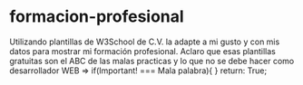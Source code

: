 # formacion-profesional
Utilizando plantillas de W3School de C.V. la adapte a mi gusto y con mis datos para mostrar mi formación profesional. 
Aclaro que esas plantillas gratuitas son el ABC de las malas practicas y lo que no se debe hacer como desarrollador WEB
=> 
if(Important! === Mala palabra){
    }
    return: True;
